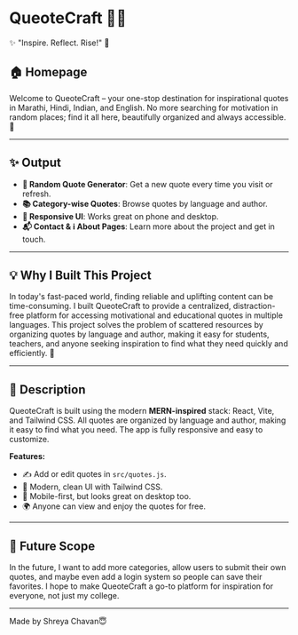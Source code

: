 


# QueoteCraft 📜✨
✨ "Inspire. Reflect. Rise!" 🌟


## 🏠 Homepage
Welcome to QueoteCraft – your one-stop destination for inspirational quotes in Marathi, Hindi, Indian, and English. No more searching for motivation in random places; find it all here, beautifully organized and always accessible. 🌟

---


## ✨ Output
- **🔄 Random Quote Generator**: Get a new quote every time you visit or refresh.
- **📚 Category-wise Quotes**: Browse quotes by language and author.
- **📱 Responsive UI**: Works great on phone and desktop.
- **📬 Contact & ℹ️ About Pages**: Learn more about the project and get in touch.

---



## 💡 Why I Built This Project
In today's fast-paced world, finding reliable and uplifting content can be time-consuming. I built QueoteCraft to provide a centralized, distraction-free platform for accessing motivational and educational quotes in multiple languages. This project solves the problem of scattered resources by organizing quotes by language and author, making it easy for students, teachers, and anyone seeking inspiration to find what they need quickly and efficiently. 💬

---


## 📝 Description
QueoteCraft is built using the modern **MERN-inspired** stack: React, Vite, and Tailwind CSS. All quotes are organized by language and author, making it easy to find what you need. The app is fully responsive and easy to customize.


**Features:**
- ✍️ Add or edit quotes in `src/quotes.js`.
- 🎨 Modern, clean UI with Tailwind CSS.
- 📱 Mobile-first, but looks great on desktop too.
- 🌍 Anyone can view and enjoy the quotes for free.

---


## 🚀 Future Scope
In the future, I want to add more categories, allow users to submit their own quotes, and maybe even add a login system so people can save their favorites. I hope to make QueoteCraft a go-to platform for inspiration for everyone, not just my college.


---

Made by Shreya Chavan😇
